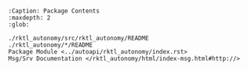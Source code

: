 ```{include} ./rktl_autonomy/README.md
```

```{toctree}
:Caption: Package Contents
:maxdepth: 2
:glob:

./rktl_autonomy/src/rktl_autonomy/README
./rktl_autonomy/*/README
Package Module <../autoapi/rktl_autonomy/index.rst>
Msg/Srv Documentation </rktl_autonomy/html/index-msg.html#http://>
```
